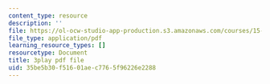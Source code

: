 ```yaml
---
content_type: resource
description: ''
file: https://ol-ocw-studio-app-production.s3.amazonaws.com/courses/15-031j-energy-decisions-markets-and-policies-spring-2012/35be5b30f51601aec7765f96226e2288_6Rq2VFCGQfE.pdf
file_type: application/pdf
learning_resource_types: []
resourcetype: Document
title: 3play pdf file
uid: 35be5b30-f516-01ae-c776-5f96226e2288
---
```

